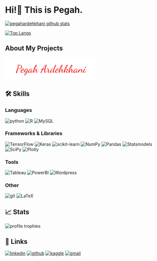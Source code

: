 # Hi!👋 This is Pegah.

[![pegahardehkhani github stats](https://github-readme-stats.vercel.app/api?username=Pegah-Ardehkhani&theme=github_dark&show-icons=true&hide=prs,issues,contribs&ring_color=#9ba832)](https://github.com/Pegah-Ardehkhani)

[![Top Langs](https://github-readme-stats.vercel.app/api/top-langs/?username=Pegah-Ardehkhani&layout=compact&langs_count=10&theme=github_dark)](https://github.com/Pegah-Ardehkhani)


## About My Projects

<img src="https://github.com/Pegah-Ardehkhani/Pegah-Ardehkhani/blob/main/pegah_ardehkhani.png" width="300">

## 🛠️ Skills

### Languages

![python](https://img.shields.io/badge/Python-14354C?style=for-the-badge&logo=python&logoColor=white)
![R](https://img.shields.io/badge/R-276DC3?style=for-the-badge&logo=r&logoColor=white)
![MySQL](https://img.shields.io/badge/MySQL-00000F?style=for-the-badge&logo=mysql&logoColor=white)


### Frameworks & Libraries
![TensorFlow](https://img.shields.io/badge/TensorFlow-%23FF6F00.svg?style=for-the-badge&logo=TensorFlow&logoColor=white)
![Keras](https://img.shields.io/badge/Keras-%23D00000.svg?style=for-the-badge&logo=Keras&logoColor=white)
![scikit-learn](https://img.shields.io/badge/scikit--learn-%23F7931E.svg?style=for-the-badge&logo=scikit-learn&logoColor=white)
![NumPy](https://img.shields.io/badge/numpy-%23013243.svg?style=for-the-badge&logo=numpy&logoColor=white)
![Pandas](https://img.shields.io/badge/pandas-%23150458.svg?style=for-the-badge&logo=pandas&logoColor=white)
![Statsmodels](https://img.shields.io/badge/Statsmodels-2E5BBF?style=for-the-badge&logo=Statsmodels&logoColor=white)
![SciPy](https://img.shields.io/badge/SciPy-%230C55A5.svg?style=for-the-badge&logo=scipy&logoColor=%white)
![Plotly](https://img.shields.io/badge/Plotly-%233F4F75.svg?style=for-the-badge&logo=plotly&logoColor=white)

### Tools
![Tableau](https://img.shields.io/badge/Tableau-00ADD8?style=for-the-badge&logo=Tableau&logoColor=white)
![PowerBI](https://img.shields.io/badge/PowerBI-F2C811?style=for-the-badge&logo=Power%20BI&logoColor=white)
![Wordpress](https://img.shields.io/badge/Wordpress-21759B?style=for-the-badge&logo=wordpress&logoColor=white)


### Other
![git](https://img.shields.io/badge/Git-DC322F?style=for-the-badge&logo=Git&logoColor=white)
![LaTeX](https://img.shields.io/badge/LaTeX-218604?style=for-the-badge&logo=LaTeX&logoColor=white)

## 📈 Stats
<img src="https://github-profile-trophy.vercel.app/?username=Pegah-Ardehkhani&row=1&column=6&margin-h=8&theme=darkhub&count_private=true&margin-w=15&no-frame=true&title=Stars,Repositories,Followers,Commits,Experience" alt="profile trophies" />

## 🔗 Links
[![linkedin](https://img.shields.io/badge/LinkedIn-0077B5?style=for-the-badge&logo=LinkedIn&logoColor=white)](https://www.linkedin.com/in/pegah-ardehkhani)
[![github](https://img.shields.io/badge/GitHub-000000?style=for-the-badge&logo=GitHub&logoColor=white)](https://github.com/Pegah-Ardehkhani)
[![kaggle](	https://img.shields.io/badge/kaggle-2EBAF4?style=for-the-badge&logo=kaggle&logoColor=white)](https://www.kaggle.com/pegaha)
[![gmail](https://img.shields.io/badge/Gmail-D14836?style=for-the-badge&logo=Gmail&logoColor=white)](mailto:https://peg4h.a@gmail.com)
